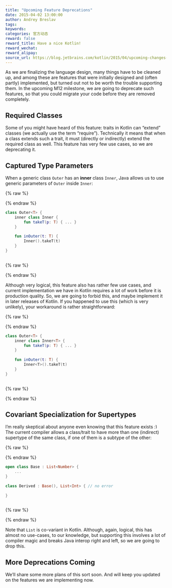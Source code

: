 ```yaml
---
title: "Upcoming Feature Deprecations"
date: 2015-04-02 13:00:00
author: Andrey Breslav
tags:
keywords:
categories: 官方动态
reward: false
reward_title: Have a nice Kotlin!
reward_wechat:
reward_alipay:
source_url: https://blog.jetbrains.com/kotlin/2015/04/upcoming-changes-and-more/
---
```


As we are finalizing the language design, many things have to be cleaned up, and among these are features that were initially designed and (often partly) implemented, but turned out not to be worth the trouble supporting them.
In the upcoming M12 milestone, we are going to deprecate such features, so that you could migrate your code before they are removed completely.<span id="more-1996"></span>
## Required Classes

Some of you might have heard of this feature: traits in Kotlin can “extend” classes (we actually use the term “require”).
Technically it means that when a class extends such a trait, it must (directly or indirectly) extend the required class as well. This feature has very few use cases, so we are deprecating it.
## Captured Type Parameters

When a generic class <code>Outer</code> has an <strong>inner</strong> class <code>Inner</code>, Java allows us to use generic parameters of <code>Outer</code> inside <code>Inner</code>:

{% raw %}
<p></p>
{% endraw %}

```kotlin
class Outer<T> {
    inner class Inner {
        fun takeT(p: T) { ... }
    }
 
    fun inOuter(t: T) {
        Inner().takeT(t)
    }
}
 
```

{% raw %}
<p></p>
{% endraw %}

Although very logical, this feature also has rather few use cases, and current implementation we have in Kotlin requires a lot of work before it is production quality. So, we are going to forbid this, and maybe implement it in later releases of Kotlin.
If you happened to use this (which is very unlikely), your workaround is rather straightforward:

{% raw %}
<p></p>
{% endraw %}

```kotlin
class Outer<T> {
    inner class Inner<T> {
        fun takeT(p: T) { ... }
    }
 
    fun inOuter(t: T) {
        Inner<T>().takeT(t)
    }
}
 
```

{% raw %}
<p></p>
{% endraw %}

## Covariant Specialization for Supertypes

I’m really skeptical about anyone even knowing that this feature exists <img alt=":)" class="wp-smiley" data-recalc-dims="1" src="https://i2.wp.com/blog.jetbrains.com/kotlin/wp-includes/images/smilies/simple-smile.png?w=640&amp;ssl=1" style="height: 1em; max-height: 1em;"/>
The current compiler allows a class/trait to have more than one (indirect) supertype of the same class, if one of them is a subtype of the other:

{% raw %}
<p></p>
{% endraw %}

```kotlin
open class Base : List<Number> {
    ...
}
 
class Derived : Base(), List<Int> { // no error
 
}
 
```

{% raw %}
<p></p>
{% endraw %}

Note that <code>List</code> is co-variant in Kotlin.
Although, again, logical, this has almost no use-cases, to our knowledge, but supporting this involves a lot of compiler magic and breaks Java interop right and left, so we are going to drop this.
## More Deprecations Coming

We’ll share some more plans of this sort soon. And will keep you updated on the features we are implementing now.

